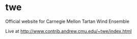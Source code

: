 # twe
Official website for Carnegie Mellon Tartan Wind Ensemble

Live at http://www.contrib.andrew.cmu.edu/~twe/index.html

